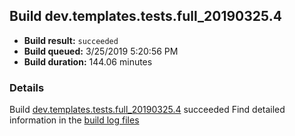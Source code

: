 ## Build dev.templates.tests.full_20190325.4
- **Build result:** `succeeded`
- **Build queued:** 3/25/2019 5:20:56 PM
- **Build duration:** 144.06 minutes
### Details
Build [dev.templates.tests.full_20190325.4](https://winappstudio.visualstudio.com/web/build.aspx?pcguid=a4ef43be-68ce-4195-a619-079b4d9834c2&builduri=vstfs%3a%2f%2f%2fBuild%2fBuild%2f27371) succeeded
Find detailed information in the [build log files](https://uwpctdiags.blob.core.windows.net/buildlogs/dev.templates.tests.full_20190325.4_logs.zip)
